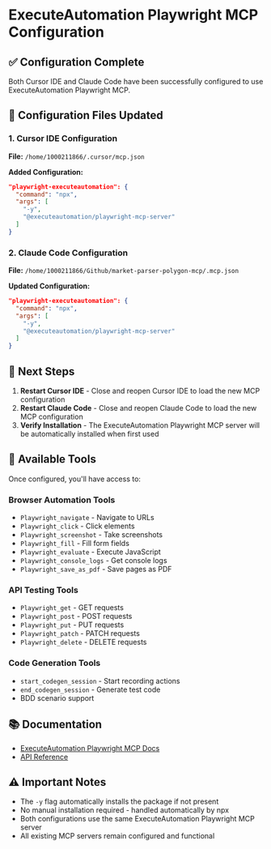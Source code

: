 # ExecuteAutomation Playwright MCP Configuration

## ✅ Configuration Complete

Both Cursor IDE and Claude Code have been successfully configured to use
ExecuteAutomation Playwright MCP.

## 📁 Configuration Files Updated

### 1. Cursor IDE Configuration

**File:** `/home/1000211866/.cursor/mcp.json`

**Added Configuration:**

```json
"playwright-executeautomation": {
  "command": "npx",
  "args": [
    "-y",
    "@executeautomation/playwright-mcp-server"
  ]
}
```

### 2. Claude Code Configuration  

**File:** `/home/1000211866/Github/market-parser-polygon-mcp/.mcp.json`

**Updated Configuration:**

```json
"playwright-executeautomation": {
  "command": "npx",
  "args": [
    "-y",
    "@executeautomation/playwright-mcp-server"
  ]
}
```

## 🚀 Next Steps

1. **Restart Cursor IDE** - Close and reopen Cursor IDE to load the new MCP configuration
2. **Restart Claude Code** - Close and reopen Claude Code to load the new
   MCP configuration
3. **Verify Installation** - The ExecuteAutomation Playwright MCP server will be automatically installed when first used

## 🎯 Available Tools

Once configured, you'll have access to:

### Browser Automation Tools

- `Playwright_navigate` - Navigate to URLs
- `Playwright_click` - Click elements
- `Playwright_screenshot` - Take screenshots
- `Playwright_fill` - Fill form fields
- `Playwright_evaluate` - Execute JavaScript
- `Playwright_console_logs` - Get console logs
- `Playwright_save_as_pdf` - Save pages as PDF

### API Testing Tools

- `Playwright_get` - GET requests
- `Playwright_post` - POST requests
- `Playwright_put` - PUT requests
- `Playwright_patch` - PATCH requests
- `Playwright_delete` - DELETE requests

### Code Generation Tools

- `start_codegen_session` - Start recording actions
- `end_codegen_session` - Generate test code
- BDD scenario support

## 📚 Documentation

- [ExecuteAutomation Playwright MCP Docs](https://executeautomation.github.io/mcp-playwright/)
- [API Reference](https://executeautomation.github.io/mcp-playwright/docs/playwright-web/Supported-Tools)

## ⚠️ Important Notes

- The `-y` flag automatically installs the package if not present
- No manual installation required - handled automatically by npx
- Both configurations use the same ExecuteAutomation Playwright MCP server
- All existing MCP servers remain configured and functional
